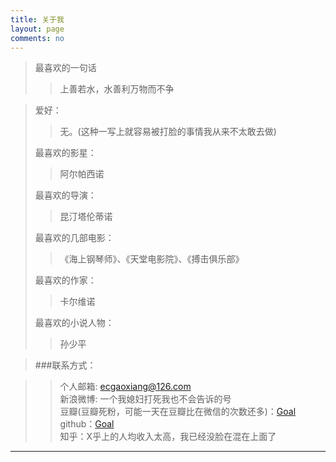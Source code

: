 ```yaml
---
title: 关于我
layout: page
comments: no
---
```


>最喜欢的一句话
   >>上善若水，水善利万物而不争
   >

>爱好：
   >>无。(这种一写上就容易被打脸的事情我从来不太敢去做)
   >
>最喜欢的影星：
   >>阿尔帕西诺
   >	
>最喜欢的导演：
   >>昆汀塔伦蒂诺
   >	
>最喜欢的几部电影：
   >> 《海上钢琴师》、《天堂电影院》、《搏击俱乐部》	
   >
>最喜欢的作家：
   >>卡尔维诺
   >
>最喜欢的小说人物：
   >>孙少平
   >


>###联系方式：        

>>个人邮箱: [ecgaoxiang@126.com](mailto:ecgaoxiang@126.com)     
>>新浪微博: 一个我媳妇打死我也不会告诉的号	 
>>豆瓣(豆瓣死粉，可能一天在豆瓣比在微信的次数还多)：[Goal](http://www.douban.com/people/84894352/)    
>>github：[Goal](https://github.com/mjgao)  
>>知乎：X乎上的人均收入太高，我已经没脸在混在上面了      

----

